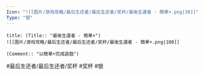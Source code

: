 ```yaml
---
Icon: "![[图片/游戏攻略/最后生还者/最后生还者/奖杯/最後生還者 - 簡單+.png|30]]"
Type: "银"
---
```

```ad-common-silver-trophy
title: (Title:: "最後生還者 - 簡單+")
![[图片/游戏攻略/最后生还者/最后生还者/奖杯/最後生還者 - 簡單+.png|100]]

(Comment:: "以簡單+完成遊戲")
```

#最后生还者/最后生还者/奖杯 #奖杯 #银
